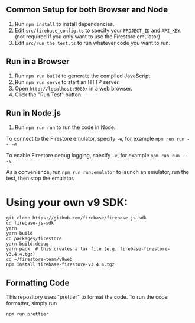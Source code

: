 ## Common Setup for both Browser and Node

1. Run `npm install` to install dependencies.
2. Edit `src/firebase_config.ts` to specify your `PROJECT_ID` and `API_KEY`.
   (not required if you only want to use the Firestore emulator).
3. Edit `src/run_the_test.ts` to run whatever code you want to run.

## Run in a Browser

1. Run `npm run build` to generate the compiled JavaScript.
2. Run `npm run serve` to start an HTTP server.
3. Open `http://localhost:9080/` in a web browser.
4. Click the "Run Test" button.

## Run in Node.js

1. Run `npm run run` to run the code in Node.

To connect to the Firestore emulator, specify `-e`,
for example `npm run run -- -e`

To enable Firestore debug logging, specify `-v`,
for example `npm run run -- -v`

As a convenience, run `npm run run:emulator` to launch an emulator,
run the test, then stop the emulator.

# Using your own v9 SDK:

```
git clone https://github.com/firebase/firebase-js-sdk
cd firebase-js-sdk
yarn
yarn build
cd packages/firestore
yarn build:debug
yarn pack  # this creates a tar file (e.g. firebase-firestore-v3.4.4.tgz)
cd ~/firestore-team/v9web
npm install firebase-firestore-v3.4.4.tgz
```

## Formatting Code

This repository uses "prettier" to format the code.
To run the code formatter, simply run

```
npm run prettier
```
